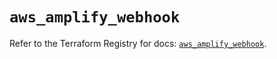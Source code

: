 # `aws_amplify_webhook`

Refer to the Terraform Registry for docs: [`aws_amplify_webhook`](https://registry.terraform.io/providers/hashicorp/aws/5.49.0/docs/resources/amplify_webhook).
